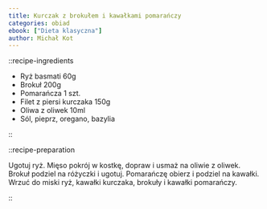 ```yaml
---
title: Kurczak z brokułem i kawałkami pomarańczy
categories: obiad
ebook: ["Dieta klasyczna"]
author: Michał Kot
---
```


::recipe-ingredients

- Ryż basmati 60g
- Brokuł 200g
- Pomarańcza 1 szt.
- Filet z piersi kurczaka 150g
- Oliwa z oliwek 10ml
- Sól, pieprz, oregano, bazylia

::

::recipe-preparation

Ugotuj ryż. Mięso pokrój w kostkę, dopraw i usmaż na oliwie z oliwek. Brokuł podziel na różyczki i ugotuj. Pomarańczę obierz i podziel na kawałki. Wrzuć do miski ryż, kawałki kurczaka, brokuły i kawałki pomarańczy.

::